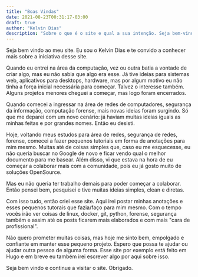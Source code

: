 ```yaml
---
title: "Boas Vindas"
date: 2021-08-23T00:31:17-03:00
draft: true
author: "Kelvin Dias"
description: "Sobre o que é o site e qual a sua intenção. Seja bem-vindo!"
---
```

Seja bem vindo ao meu site. Eu sou o Kelvin Dias e te convido a conhecer mais sobre a iniciativa desse site. 

<!--more-->


Quando eu entrei na área da computação, vez ou outra batia a vontade de criar algo, mas eu não sabia que algo era esse. Já tive ideias para sistemas web, aplicativos para desktops, hardware, mas por algum motivo eu não tinha a força inicial necessária para começar. Talvez o interesse também. Alguns projetos menores cheguei a começar, mas logo foram encerrados.

Quando comecei a ingressar na área de redes de computadores, segurança da informação, computação forense, mais novas ideias foram surgindo. Só que me deparei com um novo cenário: já haviam muitas ideias iguais as minhas feitas e por grandes nomes. Então eu desisti.

Hoje, voltando meus estudos para área de redes, segurança de redes, forense, comecei a fazer pequenos tutoriais em forma de anotações para mim mesmo. Muitas até de coisas simples que, caso eu me esquecesse, eu não queria buscar no Google de novo e ficar vendo qual o melhor documento para me basear. Além disso, vi que estava na hora de eu começar a colaborar mais com a comunidade, pois eu já gosto muito de soluções OpenSource. 

Mas eu não queria ter trabalho demais para poder começar a colaborar. Então pensei bem, pesquisei e tive muitas ideias simples, clean e diretas. 

Com isso tudo, então criei esse site. Aqui irei postar minhas anotações e esses pequenos tutorais que fazia/faço para mim mesmo. Com o tempo vocês irão ver coisas de linux, docker, git, python, forense, segurança também e assim até os posts ficarem mais elaborados e com mais "cara de profissional".

Não quero prometer muitas coisas, mas hoje me sinto bem, empolgado e confiante em manter esse pequeno projeto. Espero que possa te ajudar ou ajudar outra pessoa de alguma forma. Esse site por exemplo está feito em Hugo e em breve eu também irei escrever algo por aqui sobre isso. 

Seja bem vindo e continue a visitar o site. Obrigado.

